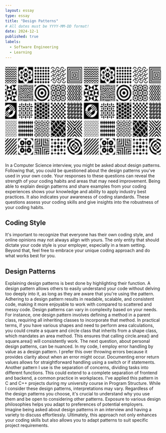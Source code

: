 ```yaml
---
layout: essay
type: essay
title: "Design Patterns"
# All dates must be YYYY-MM-DD format!
date: 2024-12-1
published: true
labels:
  - Software Engineering
  - Learning
---
```


<img height ="300px" class="rounded float-start pe-4" src="../img/designpattern.png">

In a Computer Science interview, you might be asked about design patterns. Following that, you could be questioned about the design patterns you've used in your own code. Your responses to these questions can reveal the strength of your coding habits and areas that may need improvement. Being able to explain design patterns and share examples from your coding experiences shows your knowledge and ability to apply industry best practices. It also indicates your awareness of coding standards. These questions assess your coding skills and give insights into the robustness of your coding habits.
## Coding Style
It's important to recognize that everyone has their own coding style, and online opinions may not always align with yours. The only entity that should dictate your code style is your employer, especially in a team setting. Beyond that, feel free to embrace your unique coding approach and do what works best for you.
## Design Patterns

Explaining design patterns is best done by highlighting their function. A design pattern allows others to easily understand your code without delving too deeply into it, as long as they are aware that you're using the pattern. Adhering to a design pattern results in readable, scalable, and consistent code, making it more enjoyable to work with compared to scattered and messy code. Design patterns can vary in complexity based on your needs.
For instance, one design pattern involves defining a method in a parent class, requiring all inheriting classes to incorporate that method. In practical terms, if you have various shapes and need to perform area calculations, you could create a square and circle class that inherits from a shape class, which mandates an area method. This ensures that calling circle.area() and square.area() will consistently work.
The next question, about personal design patterns, can be nuanced. In my code, I employ error handling by value as a design pattern. I prefer this over throwing errors because it provides clarity about when an error might occur. Documenting error return values allows for straightforward handling using a switch or if statements. Another pattern I use is the separation of concerns, dividing tasks into different functions. This could extend to a complete separation of frontend and backend, a common practice in workplaces. I've applied this pattern in C and C++ projects during my university course in Program Structure. While I consider these design patterns, interpretations may vary.
Regardless of the design patterns you choose, it's crucial to understand why you use them and be open to considering other patterns. Exposure to various design philosophies helps you adapt to preferences of potential employers. Imagine being asked about design patterns in an interview and having a variety to discuss effortlessly. Ultimately, this approach not only enhances your coding skills but also allows you to adapt patterns to suit specific project requirements.



